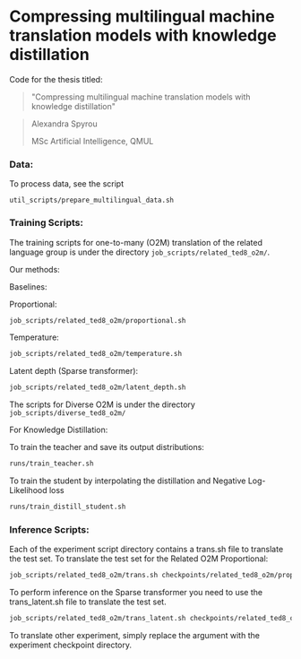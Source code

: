 # Compressing multilingual machine translation models with knowledge distillation

Code for the thesis titled:
> "Compressing multilingual machine translation models with knowledge distillation"

> Alexandra Spyrou
>
>MSc Artificial Intelligence, QMUL

### Data:

To process data, see the script

```
util_scripts/prepare_multilingual_data.sh
```

### Training Scripts:

The training scripts for one-to-many (O2M) translation of the related language group is under the
directory ```job_scripts/related_ted8_o2m/```.

Our methods:

Baselines:

Proportional:

```bash 
job_scripts/related_ted8_o2m/proportional.sh 
``` 

Temperature:

```bash 
job_scripts/related_ted8_o2m/temperature.sh 
```

Latent depth (Sparse transformer):

```bash 
job_scripts/related_ted8_o2m/latent_depth.sh 
```

The scripts for Diverse O2M is under the directory ```job_scripts/diverse_ted8_o2m/```

For Knowledge Distillation:

To train the teacher and save its output distributions:

```bash 
runs/train_teacher.sh 
```

To train the student by interpolating the distillation and Negative Log-Likelihood loss

```bash 
runs/train_distill_student.sh 
```

### Inference Scripts:

Each of the experiment script directory contains a trans.sh file to translate the test set. To translate the test set
for the Related O2M Proportional:

```bash
job_scripts/related_ted8_o2m/trans.sh checkpoints/related_ted8_o2m/proportional/ 
``` 

To perform inference on the Sparse transformer you need to use the trans_latent.sh file to translate the test set.

```bash
job_scripts/related_ted8_o2m/trans_latent.sh checkpoints/related_ted8_o2m/latent_depth/ 
``` 

To translate other experiment, simply replace the argument with the experiment checkpoint directory.
